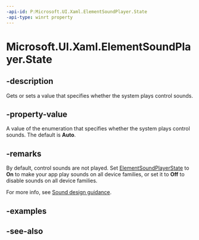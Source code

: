 ```yaml
---
-api-id: P:Microsoft.UI.Xaml.ElementSoundPlayer.State
-api-type: winrt property
---
```


<!-- Property syntax
public Windows.UI.Xaml.ElementSoundPlayerState State { get;  set; }
-->

# Microsoft.UI.Xaml.ElementSoundPlayer.State

## -description

Gets or sets a value that specifies whether the system plays control sounds.

## -property-value

A value of the enumeration that specifies whether the system plays control sounds. The default is **Auto**.

## -remarks

By default, control sounds are not played. Set [ElementSoundPlayerState](elementsoundplayerstate.md) to **On** to make your app play sounds on all device families, or set it to **Off** to disable sounds on all device families.

For more info, see [Sound design guidance](/windows/apps/design/style/sound).

## -examples

## -see-also
